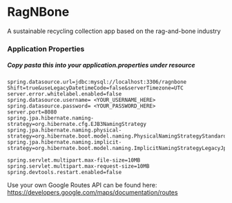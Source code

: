 # RagNBone
A sustainable recycling collection app based on the rag-and-bone industry



### **Application Properties**
##### Copy pasta this into your **application.properties** under resource

```
spring.datasource.url=jdbc:mysql://localhost:3306/ragnbone
Shift=true&useLegacyDatetimeCode=false&serverTimezone=UTC
server.error.whitelabel.enabled=false
spring.datasource.username= <YOUR_USERNAME_HERE>
spring.datasource.password= <YOUR_PASSWORD_HERE>
server.port=8080
spring.jpa.hibernate.naming-strategy=org.hibernate.cfg.EJB3NamingStrategy
spring.jpa.hibernate.naming.physical-strategy=org.hibernate.boot.model.naming.PhysicalNamingStrategyStandardImpl
spring.jpa.hibernate.naming.implicit-strategy=org.hibernate.boot.model.naming.ImplicitNamingStrategyLegacyJpaImpl

spring.servlet.multipart.max-file-size=10MB
spring.servlet.multipart.max-request-size=10MB
spring.devtools.restart.enabled=false
```


Use your own Google Routes API
can be found here: https://developers.google.com/maps/documentation/routes 
